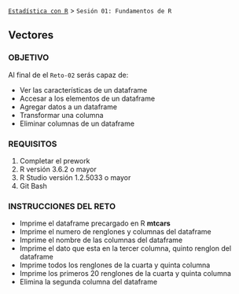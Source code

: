   [`Estadística con R`](../Readme.md) > `Sesión 01: Fundamentos de R` 

## Vectores

### OBJETIVO

Al final de el `Reto-02` serás capaz de:
- Ver las características de un dataframe
- Accesar a los elementos de un dataframe
- Agregar datos a un dataframe
- Transformar una columna 
- Eliminar columnas de un dataframe

### REQUISITOS

1. Completar el prework
2. R versión 3.6.2 o mayor
3. R Studio versión 1.2.5033 o mayor 
4. Git Bash

### INSTRUCCIONES DEL RETO

- Imprime el dataframe precargado en R **mtcars**
- Imprime el numero de renglones y columnas del dataframe
- Imprime el nombre de las columnas del dataframe
- Imprime el dato que esta en la tercer columna, quinto renglon del dataframe
- Imprime todos los renglones de la cuarta y quinta columna
- Imprime los primeros 20 renglones de la cuarta y quinta columna
- Elimina la segunda columna del dataframe